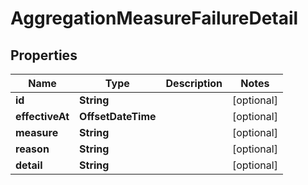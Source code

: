

# AggregationMeasureFailureDetail


## Properties

Name | Type | Description | Notes
------------ | ------------- | ------------- | -------------
**id** | **String** |  |  [optional]
**effectiveAt** | **OffsetDateTime** |  |  [optional]
**measure** | **String** |  |  [optional]
**reason** | **String** |  |  [optional]
**detail** | **String** |  |  [optional]



